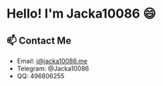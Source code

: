 # Hello! I'm Jacka10086 😄



## 📫 Contact Me

- Email: i@jacka10086.me
- Telegram: @Jacka10086
- QQ: 496806255
